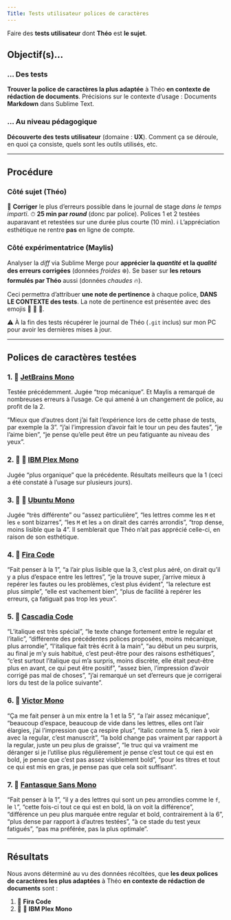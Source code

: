 ```yaml
---
Title: Tests utilisateur polices de caractères
---
```


Faire des **tests utilisateur** dont **Théo** est **le sujet**.

## Objectif(s)…
### … Des tests
**Trouver la police de caractères la plus adaptée** à Théo **en contexte de rédaction de documents**. Précisions sur le contexte d’usage : Documents **Markdown** dans Sublime Text.

### … Au niveau pédagogique
**Découverte des tests utilisateur** (domaine : **UX**). Comment ça se déroule, en quoi ça consiste, quels sont les outils utilisés, etc.

- - -

## Procédure
### Côté sujet (Théo)
🚧 **Corriger** le plus d’erreurs possible dans le journal de stage *dans le temps imparti*.
⏱ **25 min par *round*** (donc par police). Polices 1 et 2 testées auparavant et retestées sur une durée plus courte (10 min).
ℹ️ L’appréciation esthétique ne rentre **pas** en ligne de compte.

### Côté expérimentatrice (Maylis)
Analyser la *diff* via Sublime Merge pour **apprécier la *quantité* et la *qualité* des erreurs corrigées** (données *froides* ❄️). Se baser sur **les retours formulés par Théo** aussi (données *chaudes* 🔥).

Ceci permettra d’attribuer **une note de pertinence** à chaque police, **DANS LE CONTEXTE des tests**. La note de pertinence est présentée avec des emojis 🔴 🔶 💚.

⚠️ À la fin des tests récupérer le journal de Théo (`.git` inclus) sur mon PC pour avoir les dernières mises à jour.

- - -

## Polices de caractères testées
### 1. 🔶 [**JetBrains Mono**](https://www.jetbrains.com/lp/mono/)
Testée précédemment. Jugée “trop mécanique”. Et Maylis a remarqué de nombreuses erreurs à l’usage. Ce qui amené à un changement de police, au profit de la 2.

“Mieux que d’autres dont j’ai fait l’expérience lors de cette phase de tests, par exemple la 3”. “j’ai l’impression d’avoir fait le tour un peu des fautes”, “je l’aime bien”, “je pense qu’elle peut être un peu fatiguante au niveau des yeux”.

### 2. 🔶 💚 [**IBM Plex Mono**](https://www.ibm.com/plex/)
Jugée “plus organique” que la précédente. Résultats meilleurs que la 1 (ceci a été constaté à l’usage sur plusieurs jours).

### 3. 🔴 🔶 [**Ubuntu Mono**](https://design.ubuntu.com/font/)
Jugée “très différente” ou “assez particulière”, “les lettres comme les `M` et les `e` sont bizarres”, “les `M` et les `a` on dirait des carrés arrondis”, “trop dense, moins lisible que la 4”. Il semblerait que Théo n’ait pas apprécié celle-ci, en raison de son esthétique.

### 4. 💚 [**Fira Code**](https://github.com/tonsky/FiraCode)
“Fait penser à la 1”, “a l’air plus lisible que la 3, c’est plus aéré, on dirait qu’il y a plus d’espace entre les lettres”, “je la trouve super, j’arrive mieux à repérer les fautes ou les problèmes, c’est plus évident”, “la relecture est plus simple”, “elle est vachement bien”, “plus de facilité à repérer les erreurs, ça fatiguait pas trop les yeux”.

### 5. 🔶 [**Cascadia Code**](https://github.com/microsoft/cascadia-code)
“L’italique est très spécial”, “le texte change fortement entre le regular et l’italic”, “différente des précédentes polices proposées, moins mécanique, plus arrondie”, “l'italique fait très écrit à la main”, “au début un peu surpris, au final je m’y suis habitué, c’est peut-être pour des raisons esthétiques”, “c’est surtout l’italique qui m’a surpris, moins discrète, elle était peut-être plus en avant, ce qui peut être positif”, “assez bien, l’impression d’avoir corrigé pas mal de choses”, “j’ai remarqué un set d’erreurs que je corrigerai lors du test de la police suivante”.

### 6. 🔴 [**Victor Mono**](https://rubjo.github.io/victor-mono/)
“Ça me fait penser à un mix entre la 1 et la 5”, “a l’air assez mécanique”, “beaucoup d’espace, beaucoup de vide dans les lettres, elles ont l’air élargies, j’ai l’impression que ça respire plus”, “italic comme la 5, rien à voir avec la regular, c’est manuscrit”, “la bold change pas vraiment par rapport à la regular, juste un peu plus de graisse”, “le truc qui va vraiment me déranger si je l’utilise plus régulièrement je pense c’est tout ce qui est en bold, je pense que c’est pas assez visiblement bold”, “pour les titres et tout ce qui est mis en gras, je pense pas que cela soit suffisant”.

### 7. 🔶 [**Fantasque Sans Mono**](https://github.com/belluzj/fantasque-sans)
“Fait penser à la 1”, “il y a des lettres qui sont un peu arrondies comme le `f`, le `l`”, “cette fois-ci tout ce qui est en bold, là on voit la différence”, “différence un peu plus marquée entre regular et bold, contrairement à la 6”, “plus dense par rapport à d’autres testées”, “à ce stade du test yeux fatigués”, “pas ma préférée, pas la plus optimale”.

- - -

## Résultats
Nous avons déterminé au vu des données récoltées, que **les deux polices de caractères les plus adaptées** à Théo **en contexte de rédaction de documents** sont :
1. 💚 **Fira Code**
2. 🔶 💚 **IBM Plex Mono**

